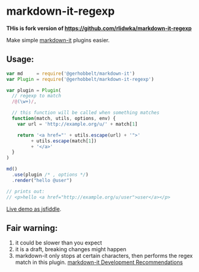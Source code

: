 # markdown-it-regexp

**THis is fork version of https://github.com/rlidwka/markdown-it-regexp**

Make simple [markdown-it](https://github.com/markdown-it/markdown-it) plugins easier.

## Usage:

```js
var md     = require('@gerhobbelt/markdown-it')
var Plugin = require('@gerhobbelt/markdown-it-regexp')

var plugin = Plugin(
  // regexp to match
  /@(\w+)/,

  // this function will be called when something matches
  function(match, utils, options, env) {
    var url = 'http://example.org/u/' + match[1]

    return '<a href="' + utils.escape(url) + '">'
         + utils.escape(match[1])
         + '</a>'
  }
)

md()
  .use(plugin /* , options */)
  .render("hello @user")

// prints out:
// <p>hello <a href="http://example.org/u/user">user</a></p>
```

[Live demo as jsfiddle](https://jsfiddle.net/arve0/nz0Lb6ox/).

## Fair warning:

1. it could be slower than you expect
2. it is a draft, breaking changes might happen
3. markdown-it only stops at certain characters, then performs the regex match in this plugin. [markdown-it Development Recommendations](https://github.com/markdown-it/markdown-it/blob/master/docs/development.md)
